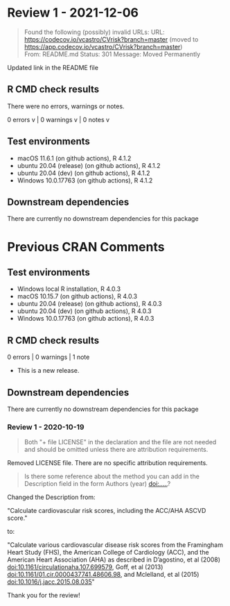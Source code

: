 # Review 1 - 2021-12-06

>   Found the following (possibly) invalid URLs: URL: https://codecov.io/vcastro/CVrisk?branch=master (moved to https://app.codecov.io/vcastro/CVrisk?branch=master)        
> From: README.md
>       Status: 301
>       Message: Moved Permanently


Updated link in the README file 


## R CMD check results
There were no errors, warnings or notes.

0 errors v | 0 warnings v | 0 notes v


## Test environments

* macOS 11.6.1 (on github actions), R 4.1.2
* ubuntu 20.04 (release) (on github actions), R 4.1.2
* ubuntu 20.04 (dev) (on github actions), R 4.1.2
* Windows 10.0.17763 (on github actions), R 4.1.2


## Downstream dependencies

There are currently no downstream dependencies for this package


# Previous CRAN Comments

## Test environments
* Windows local R installation, R 4.0.3
* macOS 10.15.7 (on github actions), R 4.0.3
* ubuntu 20.04 (release) (on github actions), R 4.0.3
* ubuntu 20.04 (dev) (on github actions), R 4.0.3
* Windows 10.0.17763 (on github actions), R 4.0.3

## R CMD check results

0 errors | 0 warnings | 1 note

* This is a new release.

## Downstream dependencies

There are currently no downstream dependencies for this package


### Review 1 - 2020-10-19

> Both "+ file LICENSE" in the declaration and the file are not needed and should be omitted unless there are attribution requirements.

Removed LICENSE file.  There are no specific attribution requirements.

>Is there some reference about the method you can add in the Description 
field in the form Authors (year) <doi:.....>?

Changed the Description from:

"Calculate cardiovascular risk scores, including the ACC/AHA ASCVD score."

to:

"Calculate various cardiovascular disease risk scores from the
    Framingham Heart Study (FHS), the American College of Cardiology (ACC),
    and the American Heart Association (AHA) as described in D’agostino, et al
    (2008) <doi:10.1161/circulationaha.107.699579>, Goff, et al (2013)
    <doi:10.1161/01.cir.0000437741.48606.98>, and Mclelland, et al (2015)
    <doi:10.1016/j.jacc.2015.08.035>"


Thank you for the review!